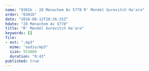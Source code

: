 ```yaml
---
name: "0301b - 28 Menachem Av 5778 R' Mendel Gurevitch Ha'ara"
order: "0301b"
date: "2018-08-12T20:36:25Z"
hdate: "28 Menachem Av 5778"
title: "R' Mendel Gurevitch Ha'ara"
keywords: []
file:
- ext: ".mp3"
  mime: "audio/mp3"
  size: 553869
  duration: "0:43"
published: true
---
```

